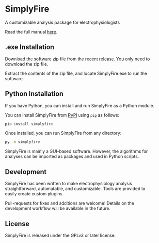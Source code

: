 # SimplyFire
A customizable analysis package for electrophysiologists

Read the full manual [here](https://simplyfire.readthedocs.io/).

## .exe Installation

Download the software zip file from the recent [release](https://github.com/megumi-mori/SimplyFire/releases).
You only need to download the zip file.

Extract the contents of the zip file, and locate SimplyFire.exe to run the software.

## Python Installation
If you have Python, you can install and run SimplyFire as a Python module. 

You can install SimplyFire from [PyPI](https://pypi.org/project/simplyfire/) using 
`pip` as follows:


```bash 
pip install simplyfire
```

Once installed, you can run SimplyFire from any directory: 

```bash
py -m simplyfire
```

SimplyFire is mainly a GUI-based software. 
However, the algorithms for analyses can be imported as packages and used in Python scripts. 

## Development

SimplyFire has been written to make electrophysiology analysis straightforward, automatable, and customizable.
Tools are provided to easily create custom plugins. 

Pull-requests for fixes and additions are welcome! 
Details on the development workflow will be available in the future. 

## License
SimplyFire is released under the GPLv3 or later license. 